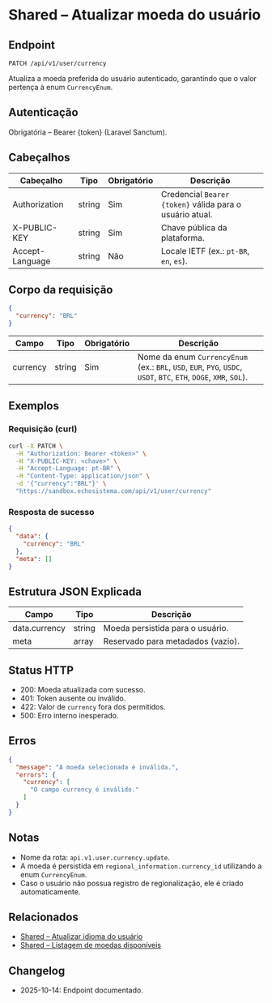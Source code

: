 # Shared – Atualizar moeda do usuário

## Endpoint

```
PATCH /api/v1/user/currency
```

Atualiza a moeda preferida do usuário autenticado, garantindo que o valor pertença à enum `CurrencyEnum`.

## Autenticação

Obrigatória – Bearer {token} (Laravel Sanctum).

## Cabeçalhos

| Cabeçalho       | Tipo   | Obrigatório | Descrição |
| --------------- | ------ | ----------- | --------- |
| Authorization   | string | Sim         | Credencial `Bearer {token}` válida para o usuário atual. |
| X-PUBLIC-KEY    | string | Sim         | Chave pública da plataforma. |
| Accept-Language | string | Não         | Locale IETF (ex.: `pt-BR`, `en`, `es`). |

## Corpo da requisição

```json
{
  "currency": "BRL"
}
```

| Campo    | Tipo   | Obrigatório | Descrição |
| -------- | ------ | ----------- | --------- |
| currency | string | Sim         | Nome da enum `CurrencyEnum` (ex.: `BRL`, `USD`, `EUR`, `PYG`, `USDC`, `USDT`, `BTC`, `ETH`, `DOGE`, `XMR`, `SOL`). |

## Exemplos

### Requisição (curl)

```bash
curl -X PATCH \
  -H "Authorization: Bearer <token>" \
  -H "X-PUBLIC-KEY: <chave>" \
  -H "Accept-Language: pt-BR" \
  -H "Content-Type: application/json" \
  -d '{"currency":"BRL"}' \
  "https://sandbox.echosistema.com/api/v1/user/currency"
```

### Resposta de sucesso

```json
{
  "data": {
    "currency": "BRL"
  },
  "meta": []
}
```

## Estrutura JSON Explicada

| Campo           | Tipo   | Descrição |
| --------------- | ------ | --------- |
| data.currency   | string | Moeda persistida para o usuário. |
| meta            | array  | Reservado para metadados (vazio). |

## Status HTTP

- 200: Moeda atualizada com sucesso.
- 401: Token ausente ou inválido.
- 422: Valor de `currency` fora dos permitidos.
- 500: Erro interno inesperado.

## Erros

```json
{
  "message": "A moeda selecionada é inválida.",
  "errors": {
    "currency": [
      "O campo currency é inválido."
    ]
  }
}
```

## Notas

- Nome da rota: `api.v1.user.currency.update`.
- A moeda é persistida em `regional_information.currency_id` utilizando a enum `CurrencyEnum`.
- Caso o usuário não possua registro de regionalização, ele é criado automaticamente.

## Relacionados

- [Shared – Atualizar idioma do usuário](UserLanguageUpdate.md)
- [Shared – Listagem de moedas disponíveis](CurrencyIndex.md)

## Changelog

- 2025-10-14: Endpoint documentado.
